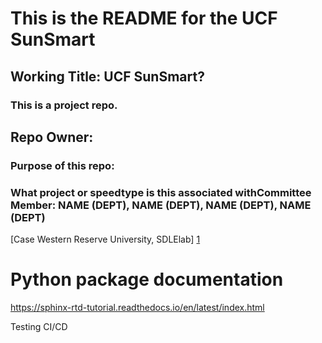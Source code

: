 # This is the README for the UCF SunSmart
 
## Working Title: UCF SunSmart?
### This is a project repo.
 
## Repo Owner: 
### Purpose of this repo:
### What project or speedtype is this associated withCommittee Member: NAME (DEPT),  NAME (DEPT), NAME (DEPT), NAME (DEPT)  

[Case Western Reserve University, SDLElab] [1]
 
 
[1]: http://sdle.case.edu

# Python package documentation
https://sphinx-rtd-tutorial.readthedocs.io/en/latest/index.html

Testing CI/CD